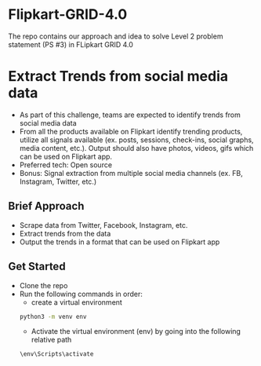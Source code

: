 # Flipkart-GRID-4.0
The repo contains our approach and idea to solve Level 2 problem statement (PS #3) in FLipkart GRID 4.0

# Extract Trends from social media data
- As part of this challenge, teams are expected to identify trends from social media data
- From all the products available on Flipkart identify trending products, utilize all signals available (ex. posts, sessions, check-ins, social graphs, media content, etc.). Output should also have photos, videos, gifs which can be
used on Flipkart app.
- Preferred tech: Open source
- Bonus: Signal extraction from multiple social media channels (ex. FB, Instagram, Twitter, etc.)


## Brief Approach
- Scrape data from Twitter, Facebook, Instagram, etc.
- Extract trends from the data
- Output the trends in a format that can be used on Flipkart app

## Get Started
- Clone the repo
- Run the following  commands in order:
    - create a virtual environment
    ```bash
    python3 -m venv env
    ```
    - Activate the virtual environment (env) by going into the following relative path
    ```bash
    \env\Scripts\activate
    ```
